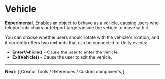 # Vehicle

**Experimental.** Enables an object to behave as a vehicle, causing users who teleport into chairs or teleport targets inside the vehicle to move with it.

You can choose whether users should rotate with the vehicle's rotation, and it currently offers two methods that can be connected to Unity events:

* **EnterVehicle()** - Cause the user to enter the vehicle.
* **ExitVehicle()** - Cause the user to exit the vehicle.

---

**Next:** [[Creator Tools / References / Custom components]]
